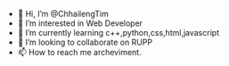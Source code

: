 - 👋 Hi, I’m @ChhailengTim
- 👀 I’m interested in Web Developer
- 🌱 I’m currently learning c++,python,css,html,javascript
- 💞️ I’m looking to collaborate on RUPP
- 📫 How to reach me archeviment.

<!---
ChhailengTim/ChhailengTim is a ✨ special ✨ repository because its `README.md` (this file) appears on your GitHub profile.
You can click the Preview link to take a look at your changes.
--->
